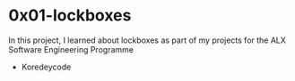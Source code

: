 # 0x01-lockboxes
In this project, I learned about lockboxes as part of my projects for the ALX Software Engineering Programme
* Koredeycode
